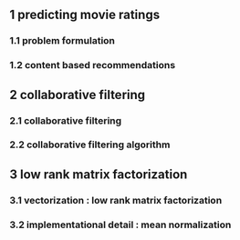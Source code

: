 ## 1 predicting movie ratings
### 1.1 problem formulation
### 1.2 content based recommendations
## 2 collaborative filtering
### 2.1 collaborative filtering
### 2.2 collaborative filtering algorithm
## 3 low rank matrix factorization
### 3.1 vectorization : low rank matrix factorization
### 3.2 implementational detail : mean normalization
